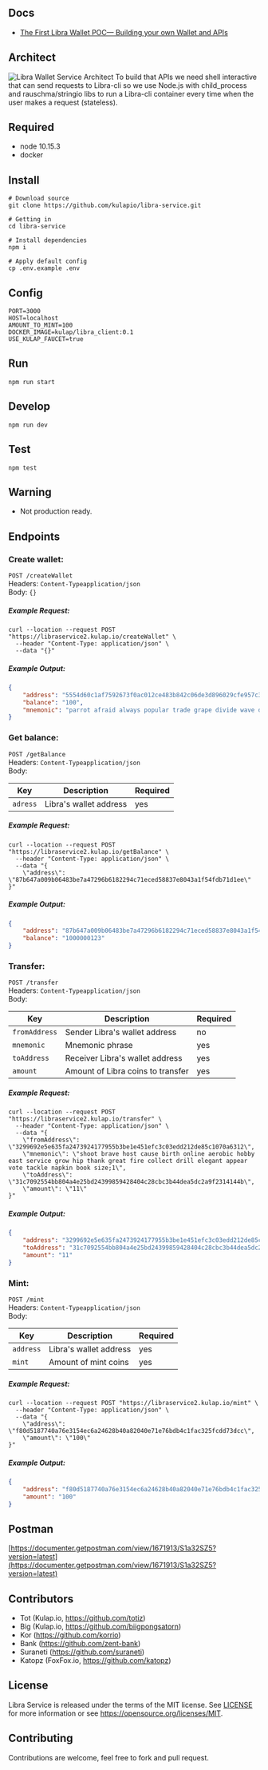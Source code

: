 Docs
----

- [The First Libra Wallet POC— Building your own Wallet and APIs](https://medium.com/kulapofficial/the-first-libra-wallet-poc-building-your-own-wallet-and-apis-3cb578c0bd52?postPublishedType=repub)

Architect
---------

![Libra Wallet Service Architect](https://cdn-images-1.medium.com/max/1600/1*bpTSkmetebvE-icm_1xuVg.png)
To build that APIs we need shell interactive that can send requests to Libra-cli so we use Node.js with child_process and rauschma/stringio libs to run a Libra-cli container every time when the user makes a request (stateless).

Required
--------

- node 10.15.3
- docker

Install
-------

```shell
# Download source
git clone https://github.com/kulapio/libra-service.git

# Getting in
cd libra-service

# Install dependencies
npm i

# Apply default config
cp .env.example .env
```

Config
------

```
PORT=3000
HOST=localhost
AMOUNT_TO_MINT=100
DOCKER_IMAGE=kulap/libra_client:0.1
USE_KULAP_FAUCET=true
```

Run
---

```shell
npm run start
```

Develop
-------

```shell
npm run dev
```

Test
----

```shell
npm test
```

Warning
-------

- Not production ready.

Endpoints
---------

### Create wallet:

`POST /createWallet`  
Headers: `Content-Typeapplication/json`  
Body: `{}`
  
##### Example Request: 
``` 
curl --location --request POST "https://libraservice2.kulap.io/createWallet" \
  --header "Content-Type: application/json" \
  --data "{}"
```

##### Example Output: 
```json
{
    "address": "5554d60c1af7592673f0ac012ce483b842c06de3d896029cfe957c348621d5b7",
    "balance": "100",
    "mnemonic": "parrot afraid always popular trade grape divide wave dawn web identify kangaroo equal suffer humor creek scan stove hip kingdom skin enable flush announce;1"
}
```

### Get balance:

`POST /getBalance`  
Headers: `Content-Typeapplication/json`  
Body: 

| Key            | Description                                                       | Required   |
| -------------- | ----------------------------------------------------------------- | ---------- |
| `adress`       | Libra's wallet address                                            | yes        |
  
##### Example Request: 
``` 
curl --location --request POST "https://libraservice2.kulap.io/getBalance" \
  --header "Content-Type: application/json" \
  --data "{
	\"address\": \"87b647a009b06483be7a47296b6182294c71eced58837e8043a1f54fdb71d1ee\"
}"
```

##### Example Output: 
```json
{
    "address": "87b647a009b06483be7a47296b6182294c71eced58837e8043a1f54fdb71d1ee",
    "balance": "1000000123"
}
```

### Transfer:

`POST /transfer`  
Headers: `Content-Typeapplication/json`  
Body: 

| Key            | Description                                                       | Required   |
| -------------- | ----------------------------------------------------------------- | ---------- |
| `fromAddress`  | Sender Libra's wallet address                                     | no         |
| `mnemonic`     | Mnemonic phrase                                                   | yes        |
| `toAddress`    | Receiver Libra's wallet address                                   | yes        |
| `amount`       | Amount of Libra coins to transfer                                 | yes        |
  
##### Example Request: 
``` 
curl --location --request POST "https://libraservice2.kulap.io/transfer" \
  --header "Content-Type: application/json" \
  --data "{
	\"fromAddress\": \"3299692e5e635fa2473924177955b3be1e451efc3c03edd212de85c1070a6312\",
	\"mnemonic\": \"shoot brave host cause birth online aerobic hobby east service grow hip thank great fire collect drill elegant appear vote tackle napkin book size;1\",
	\"toAddress\": \"31c7092554bb804a4e25bd24399859428404c28cbc3b44dea5dc2a9f2314144b\",
	\"amount\": \"11\"
}"
```

##### Example Output: 
```json
{
    "address": "3299692e5e635fa2473924177955b3be1e451efc3c03edd212de85c1070a6312",
    "toAddress": "31c7092554bb804a4e25bd24399859428404c28cbc3b44dea5dc2a9f2314144b",
    "amount": "11"
}
```

### Mint:

`POST /mint`  
Headers: `Content-Typeapplication/json`  
Body: 

| Key            | Description                                                       | Required   |
| -------------- | ----------------------------------------------------------------- | ---------- |
| `address`      | Libra's wallet address                                            | yes        |
| `mint`         | Amount of mint coins                                              | yes        |

  
##### Example Request: 
``` 
curl --location --request POST "https://libraservice2.kulap.io/mint" \
  --header "Content-Type: application/json" \
  --data "{
	\"address\": \"f80d5187740a76e3154ec6a24628b40a82040e71e76bdb4c1fac325fcdd73dcc\",
	\"amount\": \"100\"
}"
```

##### Example Output: 
```json
{
    "address": "f80d5187740a76e3154ec6a24628b40a82040e71e76bdb4c1fac325fcdd73dcc",
    "amount": "100"
}
```

Postman
-------
[https://documenter.getpostman.com/view/1671913/S1a32SZ5?version=latest](https://documenter.getpostman.com/view/1671913/S1a32SZ5?version=latest)

Contributors
------------

- Tot (Kulap.io, https://github.com/totiz)
- Big (Kulap.io, https://github.com/biigpongsatorn)
- Kor (https://github.com/korrio)
- Bank (https://github.com/zent-bank)
- Suraneti (https://github.com/suraneti)
- Katopz (FoxFox.io, https://github.com/katopz)

License
-------

Libra Service is released under the terms of the MIT license. See [LICENSE](LICENSE) for more
information or see https://opensource.org/licenses/MIT.

Contributing
------------

Contributions are welcome, feel free to fork and pull request.
